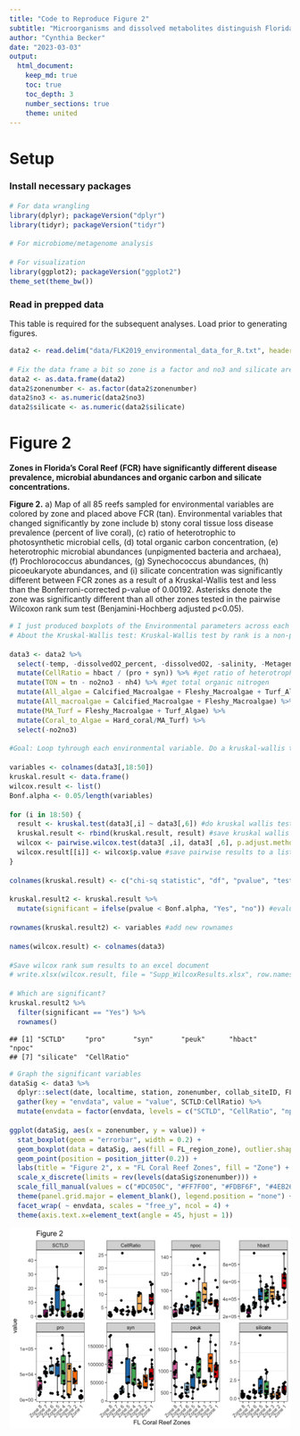 ```yaml
---
title: "Code to Reproduce Figure 2"
subtitle: "Microorganisms and dissolved metabolites distinguish Florida’s Coral Reef habitats"
author: "Cynthia Becker"
date: "2023-03-03"
output:
  html_document:
    keep_md: true
    toc: true
    toc_depth: 3
    number_sections: true
    theme: united
---
```




# Setup
### Install necessary packages


```r
# For data wrangling
library(dplyr); packageVersion("dplyr")
library(tidyr); packageVersion("tidyr")

# For microbiome/metagenome analysis

# For visualization
library(ggplot2); packageVersion("ggplot2")
theme_set(theme_bw())
```

### Read in prepped data

This table is required for the subsequent analyses. Load prior to generating figures.


```r
data2 <- read.delim("data/FLK2019_environmental_data_for_R.txt", header = TRUE, sep = "\t") 

# Fix the data frame a bit so zone is a factor and no3 and silicate are numeric
data2 <- as.data.frame(data2)
data2$zonenumber <- as.factor(data2$zonenumber)
data2$no3 <- as.numeric(data2$no3)
data2$silicate <- as.numeric(data2$silicate)
```


# Figure 2

**Zones in Florida’s Coral Reef (FCR) have significantly different disease prevalence, microbial  abundances and organic carbon and silicate concentrations.**

**Figure 2.** a) Map of all 85 reefs sampled for environmental variables are colored by zone and placed above FCR (tan). Environmental variables that changed significantly by zone include b) stony coral tissue loss disease prevalence (percent of live coral), (c) ratio of heterotrophic to photosynthetic microbial cells, (d) total organic carbon concentration, (e) heterotrophic microbial abundances (unpigmented bacteria and archaea), (f) Prochlorococcus abundances, (g) Synechococcus abundances, (h) picoeukaryote abundances, and (i) silicate concentration was significantly different between FCR zones as a result of a Kruskal-Wallis test and less than the Bonferroni-corrected p-value of 0.00192. Asterisks denote the zone was significantly different than all other zones tested in the pairwise Wilcoxon rank sum test (Benjamini-Hochberg adjusted p<0.05). 


```r
# I just produced boxplots of the Environmental parameters across each environemntal zone. I will then conduct a Kruskal-Wallis test to test for significant differences between the values in each Zone or Region.
# About the Kruskal-Wallis test: Kruskal-Wallis test by rank is a non-parametric alternative to one-way ANOVA test, which extends the two-samples Wilcoxon test in the situation where there are more than two groups (I have several groups since I am testing for zone differences). It’s recommended when the assumptions of one-way ANOVA test are not met. These assumptions include equal variance and normal distribution at each factor level. These are not too bad if not true, but if sample sizes are not equal that also makes the ANOVA test more challenging. 

data3 <- data2 %>%
  select(-temp, -dissolvedO2_percent, -dissolvedO2, -salinity, -Metagenomes, -Microbiomes, -CoralTissue, -MicrobiomeANDTissue, -BenthicSurvey) %>%
  mutate(CellRatio = hbact / (pro + syn)) %>% #get ratio of heterotrophs to autotrophic bacteria
  mutate(TON = tn - no2no3 - nh4) %>% #get total organic nitrogen
  mutate(All_algae = Calcified_Macroalgae + Fleshy_Macroalgae + Turf_Algae) %>%
  mutate(All_macroalgae = Calcified_Macroalgae + Fleshy_Macroalgae) %>%
  mutate(MA_Turf = Fleshy_Macroalgae + Turf_Algae) %>%
  mutate(Coral_to_Algae = Hard_coral/MA_Turf) %>%
  select(-no2no3)

#Goal: Loop tyhrough each environmental variable. Do a kruskal-wallis test on each of the variables. Save the p-value. Also generate a bonferroni-corrected p-value because you are doing multiple comparisons and the likelihood of getting a significant results due to chance is high. If the bonferroni-corrected p-value is less than 0.05, conduct a post test that is a pairwise wilcoxon test to get p-values between each combination of zones. 

variables <- colnames(data3[,18:50])
kruskal.result <- data.frame()
wilcox.result <- list()
Bonf.alpha <- 0.05/length(variables)

for (i in 18:50) {
  result <- kruskal.test(data3[,i] ~ data3[,6]) #do kruskal wallis test on each variable of interest
  kruskal.result <- rbind(kruskal.result, result) #save kruskal wallis test results
  wilcox <- pairwise.wilcox.test(data3[ ,i], data3[ ,6], p.adjust.method = "BH") #use pairwise test to see which zones were signficant against other zones
  wilcox.result[[i]] <- wilcox$p.value #save pairwise results to a list
}

colnames(kruskal.result) <- c("chi-sq statistic", "df", "pvalue", "test", "variables") 

kruskal.result2 <- kruskal.result %>%
  mutate(significant = ifelse(pvalue < Bonf.alpha, "Yes", "no")) #evaluate if kruskal results signficiant with Bonferroni-corrected p-value

rownames(kruskal.result2) <- variables #add new rownames

names(wilcox.result) <- colnames(data3)

#Save wilcox rank sum results to an excel document
# write.xlsx(wilcox.result, file = "Supp_WilcoxResults.xlsx", row.names = TRUE)

# Which are significant?
kruskal.result2 %>% 
  filter(significant == "Yes") %>%
  rownames()
```

```
## [1] "SCTLD"     "pro"       "syn"       "peuk"      "hbact"     "npoc"     
## [7] "silicate"  "CellRatio"
```

```r
# Graph the significant variables 
dataSig <- data3 %>%
  dplyr::select(date, localtime, station, zonenumber, collab_siteID, FL_Region, FL_region_zone, SCTLD, pro, syn, peuk, hbact, npoc, silicate, CellRatio) %>%
  gather(key = "envdata", value = "value", SCTLD:CellRatio) %>%
  mutate(envdata = factor(envdata, levels = c("SCTLD", "CellRatio", "npoc", "hbact", "pro", "syn", "peuk", "silicate")))

ggplot(dataSig, aes(x = zonenumber, y = value)) + 
  stat_boxplot(geom = "errorbar", width = 0.2) + 
  geom_boxplot(data = dataSig, aes(fill = FL_region_zone), outlier.shape = NA) + 
  geom_point(position = position_jitter(0.2)) +
  labs(title = "Figure 2", x = "FL Coral Reef Zones", fill = "Zone") + 
  scale_x_discrete(limits = rev(levels(dataSig$zonenumber))) +
  scale_fill_manual(values = c("#DC050C", "#FF7F00", "#FDBF6F", "#4EB265", "#1F78B4", "#A6CEE3", "#882E72", "#DE77AE")) +
  theme(panel.grid.major = element_blank(), legend.position = "none") +
  facet_wrap( ~ envdata, scales = "free_y", ncol = 4) +
  theme(axis.text.x=element_text(angle = 45, hjust = 1))
```

<img src="figures/fig-Environmental data-1.png" width="672" />
